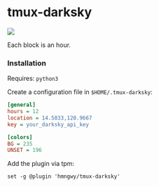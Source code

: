 # tmux-darksky

![](https://user-images.githubusercontent.com/1647347/31725286-8c6ebc2c-b456-11e7-8e14-84b77f447e57.png)

Each block is an hour.

### Installation

Requires: `python3`

Create a configuration file in `$HOME/.tmux-darksky`:

```ini
[general]
hours = 12
location = 14.5833,120.9667
key = your_darksky_api_key

[colors]
BG = 235
UNSET = 196
```

Add the plugin via tpm:

```
set -g @plugin 'hmngwy/tmux-darksky'
```

